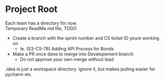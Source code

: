 # Project Root
Each team has a directory for now.
<br>
Temporary ReadMe.md file, TODO

* Create a branch with the sprint number and CS ticket ID youre working on
  * Ie. (S3-CS-78) Adding API Process for Bonds
* Make a PR once done to merge into Developement branch
  * Do not approve your own merge without lead

.idea is just a workspace directory. ignore it, but makes pulling easier for pycharm etc.
